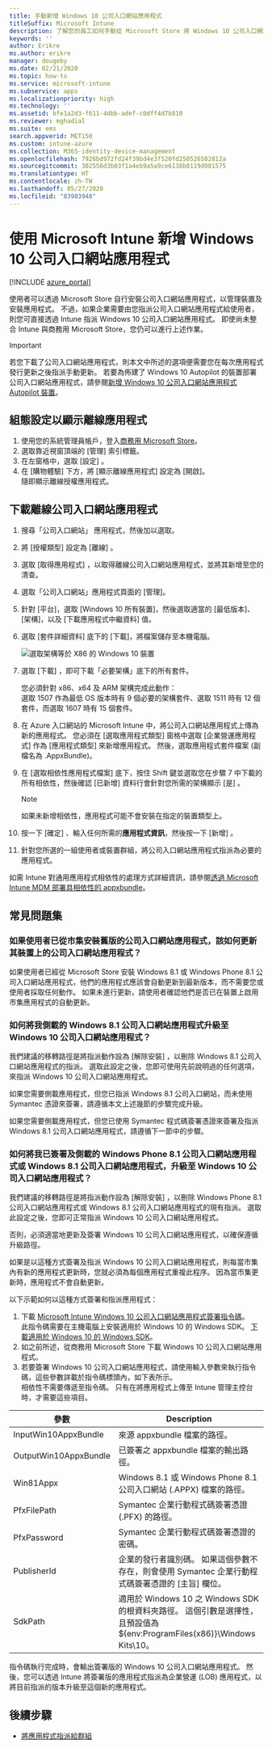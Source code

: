```yaml
---
title: 手動新增 Windows 10 公司入口網站應用程式
titleSuffix: Microsoft Intune
description: 了解您的員工如何手動從 Microsoft Store 將 Windows 10 公司入口網站應用程式新增到他們的電腦上。
keywords: ''
author: Erikre
ms.author: erikre
manager: dougeby
ms.date: 02/21/2020
ms.topic: how-to
ms.service: microsoft-intune
ms.subservice: apps
ms.localizationpriority: high
ms.technology: ''
ms.assetid: bfe1a2d3-f611-4dbb-adef-c0dff4d7b810
ms.reviewer: mghadial
ms.suite: ems
search.appverid: MET150
ms.custom: intune-azure
ms.collection: M365-identity-device-management
ms.openlocfilehash: 7926bd972fd24f39bd4e3f520fd250526502812a
ms.sourcegitcommit: 302556d3b03f1a4eb9a5a9ce6138b8119d901575
ms.translationtype: HT
ms.contentlocale: zh-TW
ms.lasthandoff: 05/27/2020
ms.locfileid: "83983948"
---
```

# <a name="add-the-windows-10-company-portal-app-by-using-microsoft-intune"></a>使用 Microsoft Intune 新增 Windows 10 公司入口網站應用程式

[!INCLUDE [azure_portal](../includes/azure_portal.md)]

使用者可以透過 Microsoft Store 自行安裝公司入口網站應用程式，以管理裝置及安裝應用程式。 不過，如果企業需要由您指派公司入口網站應用程式給使用者，則您可直接透過 Intune 指派 Windows 10 公司入口網站應用程式。 即使尚未整合 Intune 與商務用 Microsoft Store，您仍可以進行上述作業。

 > [!IMPORTANT]
 > 若您下載了公司入口網站應用程式，則本文中所述的選項便需要您在每次應用程式發行更新之後指派手動更新。 若要為佈建了 Windows 10 Autopilot 的裝置部署公司入口網站應用程式，請參閱[新增 Windows 10 公司入口網站應用程式 Autopilot 裝置](store-apps-company-portal-autopilot.md)。

## <a name="configure-settings-to-show-offline-apps"></a>組態設定以顯示離線應用程式
1. 使用您的系統管理員帳戶，登入[商務用 Microsoft Store](https://www.microsoft.com/business-store)。
2. 選取靠近視窗頂端的 [管理]  索引標籤。
3. 在左窗格中，選取 [設定]  。
4. 在 [購物體驗] 下方，將 [顯示離線應用程式] 設定為 [開啟]。  
    隨即顯示離線授權應用程式。

## <a name="download-the-offline-company-portal-app"></a>下載離線公司入口網站應用程式
1. 搜尋「公司入口網站」  應用程式，然後加以選取。
2. 將 [授權類型]  設定為 [離線]  。
3. 選取 [取得應用程式]  ，以取得離線公司入口網站應用程式，並將其新增至您的清查。
4. 選取「公司入口網站」應用程式頁面的 [管理]。
5. 針對 [平台]，選取 [Windows 10 所有裝置]，然後選取適當的 [最低版本]、[架構]，以及 [下載應用程式中繼資料] 值。 
6. 選取 [套件詳細資料] 底下的 [下載]，將檔案儲存至本機電腦。

    ![選取架構等於 X86 的 Windows 10 裝置](./media/app-sideload-windows/Win10CP-all-devices.png)

7. 選取 [下載]  ，即可下載「必要架構」底下的所有套件。  

    您必須針對 x86、x64 及 ARM 架構完成此動作：<br> 
    選取 1507 作為最低 OS 版本時有 9 個必要的架構套件、選取 1511 時有 12 個套件，而選取 1607 時有 15 個套件。 

8. 在 Azure 入口網站的 Microsoft Intune 中，將公司入口網站應用程式上傳為新的應用程式。 您必須在 [選取應用程式類型] 窗格中選取 [企業營運應用程式] 作為 [應用程式類型] 來新增應用程式。 然後，選取應用程式套件檔案 (副檔名為 .AppxBundle)。

9. 在 [選取相依性應用程式檔案]  底下，按住 Shift 鍵並選取您在步驟 7 中下載的所有相依性，然後確認 [已新增]  資料行會針對您所需的架構顯示 [是]  。

     > [!NOTE]
     > 如果未新增相依性，應用程式可能不會安裝在指定的裝置類型上。

10. 按一下 [確定]  、輸入任何所需的**應用程式資訊**，然後按一下 [新增]  。

11. 針對您所選的一組使用者或裝置群組，將公司入口網站應用程式指派為必要的應用程式。  

如需 Intune 對通用應用程式相依性的處理方式詳細資訊，請參閱[透過 Microsoft Intune MDM 部署具相依性的 appxbundle](https://blogs.technet.microsoft.com/configmgrdogs/2016/11/30/deploying-an-appxbundle-with-dependencies-via-microsoft-intune-mdm/)。  

## <a name="frequently-asked-questions"></a>常見問題集 
### <a name="how-do-i-update-the-company-portal-app-on-my-users-devices-if-they-have-already-installed-the-older-apps-from-the-store"></a>如果使用者已從市集安裝舊版的公司入口網站應用程式，該如何更新其裝置上的公司入口網站應用程式？
如果使用者已經從 Microsoft Store 安裝 Windows 8.1 或 Windows Phone 8.1 公司入口網站應用程式，他們的應用程式應該會自動更新到最新版本，而不需要您或使用者採取任何動作。 如果未進行更新，請使用者確認他們是否已在裝置上啟用市集應用程式的自動更新。   

### <a name="how-do-i-upgrade-my-sideloaded-windows-81-company-portal-app-to-the-windows-10-company-portal-app"></a>如何將我側載的 Windows 8.1 公司入口網站應用程式升級至 Windows 10 公司入口網站應用程式？
我們建議的移轉路徑是將指派動作設為 [解除安裝]  ，以刪除 Windows 8.1 公司入口網站應用程式的指派。 選取此設定之後，您即可使用先前說明過的任何選項，來指派 Windows 10 公司入口網站應用程式。  

如果您需要側載應用程式，但您已指派 Windows 8.1 公司入口網站，而未使用 Symantec 憑證來簽署，請遵循本文上述幾節的步驟完成升級。

如果您需要側載應用程式，但您已使用 Symantec 程式碼簽署憑證來簽署及指派 Windows 8.1 公司入口網站應用程式，請遵循下一節中的步驟。

### <a name="how-do-i-upgrade-my-signed-and-sideloaded-windows-phone-81-company-portal-app-or-windows-81-company-portal-app-to-the-windows-10-company-portal-app"></a>如何將我已簽署及側載的 Windows Phone 8.1 公司入口網站應用程式或 Windows 8.1 公司入口網站應用程式，升級至 Windows 10 公司入口網站應用程式？
我們建議的移轉路徑是將指派動作設為 [解除安裝]  ，以刪除 Windows Phone 8.1 公司入口網站應用程式或 Windows 8.1 公司入口網站應用程式的現有指派。 選取此設定之後，您即可正常指派 Windows 10 公司入口網站應用程式。  

否則，必須適當地更新及簽署 Windows 10 公司入口網站應用程式，以確保遵循升級路徑。  

如果是以這種方式簽署及指派 Windows 10 公司入口網站應用程式，則每當市集內有新的應用程式更新時，您就必須為每個應用程式重複此程序。 因為當市集更新時，應用程式不會自動更新。  

以下示範如何以這種方式簽署和指派應用程式：

1. 下載 [Microsoft Intune Windows 10 公司入口網站應用程式簽署指令碼](https://aka.ms/win10cpscript)。  
    此指令碼需要在主機電腦上安裝適用於 Windows 10 的 Windows SDK。 [下載適用於 Windows 10 的 Windows SDK](https://go.microsoft.com/fwlink/?LinkId=619296)。
2. 如之前所述，從商務用 Microsoft Store 下載 Windows 10 公司入口網站應用程式。  
3. 若要簽署 Windows 10 公司入口網站應用程式，請使用輸入參數來執行指令碼，這些參數詳載於指令碼標頭內，如下表所示。  
    相依性不需要傳遞至指令碼。 只有在將應用程式上傳至 Intune 管理主控台時，才需要這些項目。

| 參數 |  Description  |
|---|---|
| InputWin10AppxBundle  |  來源 appxbundle 檔案的路徑。 |
| OutputWin10AppxBundle | 已簽署之 appxbundle 檔案的輸出路徑。 
| Win81Appx  | Windows 8.1 或 Windows Phone 8.1 公司入口網站 (.APPX) 檔案的路徑。 |
| PfxFilePath  |  Symantec 企業行動程式碼簽署憑證 (.PFX) 的路徑。  |
| PfxPassword  | Symantec 企業行動程式碼簽署憑證的密碼。 |
| PublisherId | 企業的發行者識別碼。 如果這個參數不存在，則會使用 Symantec 企業行動程式碼簽署憑證的 [主旨] 欄位。 |
| SdkPath | 適用於 Windows 10 之 Windows SDK 的根資料夾路徑。 這個引數是選擇性，且預設值為 ${env:ProgramFiles(x86)}\Windows Kits\10。  |

指令碼執行完成時，會輸出簽署版的 Windows 10 公司入口網站應用程式。 然後，您可以透過 Intune 將簽署版的應用程式指派為企業營運 (LOB) 應用程式，以將目前指派的版本升級至這個新的應用程式。  

## <a name="next-steps"></a>後續步驟

- [將應用程式指派給群組](apps-deploy.md)

